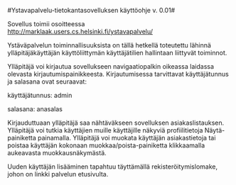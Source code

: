 #Ystavapalvelu-tietokantasovelluksen käyttöohje v. 0.01#

Sovellus toimii osoitteessa http://marklaak.users.cs.helsinki.fi/ystavapalvelu/

Ystäväpalvelun toiminnallisuuksista on tällä hetkellä toteutettu lähinnä ylläpitäjäkäyttäjän käyttöliittymän käyttäjätilien hallintaan liittyvät toiminnot.

Ylläpitäjä voi kirjautua sovellukseen navigaatiopalkin oikeassa laidassa olevasta kirjautumispainikkeesta. Kirjautumisessa tarvittavat käyttäjätunnus ja salasana ovat seuraavat:

käyttäjätunnus: admin

salasana: anasalas

Kirjauduttuaan ylläpitäjä saa nähtäväkseen sovelluksen asiakaslistauksen. Ylläpitäjä voi tutkia käyttäjien muille käyttäjille näkyviä profiilitietoja Näytä-painiketta painamalla. Ylläpitäjä voi muokata käyttäjän asiakastietoja tai poistaa käyttäjän kokonaan muokkaa/poista-painiketta klikkaamalla aukeavasta muokkausnäkymästä.

Uuden käyttäjän lisääminen tapahtuu täyttämällä rekisteröitymislomake, johon on linkki palvelun etusivulta.
